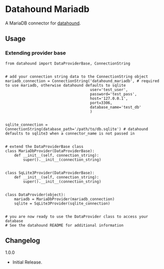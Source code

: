 # Datahound Mariadb

A MariaDB connector for [datahound](https://github.com/Techi-Freki/datahound).

## Usage

### Extending provider base

    from datahound import DataProviderBase, ConnectionString


    # add your connection string data to the ConnectionString object
    mariadb_connection = ConnectionString('datahound_mariadb', # required to use mariadb, otherwise datahound defaults to sqlite
                                          user='test_user',
                                          password='test_pass',
                                          host='127.0.0.1',
                                          port=3306,
                                          database_name='test_db'
                                          )


    sqlite_connection = ConnectionString(database_path='/path/to/db.sqlite') # datahound defaults to sqlite3 when a connector_name is not passed in


    # extend the DataProviderBase class
    class MariaDbProvider(DataProviderBase):
        def __init__(self, connection_string):
            super().__init__(connection_string)


    class SqLite3Provider(DataProviderBase):
        def __init__(self, connection_string):
            super().__init__(connection_string)


    class DataProvider(object):
        mariadb = MariaDbProvider(mariadb_connection)
        sqlite = SqLite3Provider(sqlite_connection)


    # you are now ready to use the DataProvider class to access your database
    # See the datahound README for additional information

## Changelog

1.0.0
* Initial Release.
